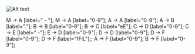 ![Alt text](https://g.gravizo.com/svg?%20digraph%20G%20{%20S%20-%3E%20S%20[label=%22_%22];%20S%20-%3E%20A;%20A%20-%3E%20S[label=%220-9%22];%20A%20-%3E%20A[label=%220-9%22];%20A%20-%3E%20B;%20B%20-%3E%20B%20[label=%22abc%22];%20B%20-%3E%20A;%20B%20-%3E%20S%20[label=%22abc%22];%20})

M -> A [label=" - "];
M -> A [label="0-9"];
A -> A [label="0-9"];
A -> B [label="."];
B -> B [label="0-9"];
B -> C [label="eE"];
C -> D [label="0-9"];
C -> E [label=" -"];
E -> D [label="0-9"];
D -> D [label="0-9"];
D -> F [label="0-9"];
D -> F [label="fFlL"];;
A -> F [label="0-9"];
B -> F [label="0-9"];


